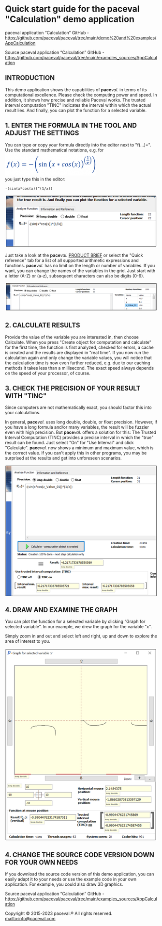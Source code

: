 # Quick start guide for the paceval "Calculation" demo application

paceval application “Calculation” GitHub - https://github.com/paceval/paceval/tree/main/demo%20and%20examples/AppCalculation

Source paceval application “Calculation” GitHub - <https://github.com/paceval/paceval/tree/main/examples_sources/AppCalculation>

## INTRODUCTION

This demo application shows the capabilities of **pace***val.* in terms of its computational excellence. Please check the computing power and speed. In addition, it shows how precise and reliable Paceval works. The trusted interval computation "TINC" indicates the interval within which the actual result lies. And finally, you can plot the function for a selected variable.

## 1. ENTER THE FORMULA IN THE TOOL AND ADJUST THE SETTINGS

You can type or copy your formula directly into the editor next to "f(...)=". Use the standard mathematical notations, e.g. for   
![math](media/c664d0427bd983c43afc05a9456ca4d3.png)  
you just type this in the editor:

```
-(sin(x*cos(x))^(1/x))
```

![Ein Bild, das Text, Schrift, Reihe, Screenshot enthält. Automatisch generierte Beschreibung](media/001a25a23a79310f88151adb455e887a.png)

Just take a look at the **pace***val.* [PRODUCT BRIEF](https://paceval.com/product-brief/) or select the "Quick reference" tab for a list of all supported arithmetic expressions and functions. **pace***val.* has no limit on the length or number of variables. If you want, you can change the names of the variables in the grid. Just start with a letter (A-Z) or (a-z), subsequent characters can also be digits (0-9).

![Ein Bild, das Text, Screenshot, Reihe, Zahl enthält. Automatisch generierte Beschreibung](media/b2bc936a49ebf35fb5aff7a2e62c33be.png)

## 2. CALCULATE RESULTS

Provide the value of the variable you are interested in, then choose Calculate. When you press "Create object for computation and calculate" for the first time, the function is first analyzed, checked for errors, a cache is created and the results are displayed in "real time". If you now run the calculation again and only change the variable values, you will notice that the calculation time is now even further reduced, e.g. due to our caching methods it takes less than a millisecond. The exact speed always depends on the speed of your processor, of course.

## 3. CHECK THE PRECISION OF YOUR RESULT WITH "TINC"

Since computers are not mathematically exact, you should factor this into your calculations.

In general, **pace***val.* uses long double, double, or float precision. However, if you have a long formula and/or many variables, the result will be fuzzier even with high precision. But **pace***val.* offers a solution for this: The Trusted Interval Computation (TINC) provides a precise interval in which the "true" result can be found. Just select "On" for "Use Interval" and click "Calculate". **pace***val.* now shows a minimum and maximum value, which is the correct value. If you can't apply this in other programs, you may be surprised at the results and get into unforeseen scenarios.

![Ein Bild, das Text, Screenshot, Software, Display enthält. Automatisch generierte Beschreibung](media/2ffc18db4e44287229c210d44584b715.png)

## 4. DRAW AND EXAMINE THE GRAPH

You can plot the function for a selected variable by clicking “Graph for selected variable”. In our example, we drew the graph for the variable "x".

Simply zoom in and out and select left and right, up and down to explore the area of interest to you.

![Ein Bild, das Text, Screenshot, Diagramm, parallel enthält. Automatisch generierte Beschreibung](media/2b10b25070155cd21501e19772c70a1c.png)

## 4. CHANGE THE SOURCE CODE VERSION DOWN FOR YOUR OWN NEEDS

If you download the source code version of this demo application, you can easily adapt it to your needs or use the example code in your own application. For example, you could also draw 3D graphics.

Source paceval application “Calculation” GitHub - <https://github.com/paceval/paceval/tree/main/examples_sources/AppCalculation>

Copyright © 2015-2023 paceval.® All rights reserved.  
<mailto:info@paceval.com>
